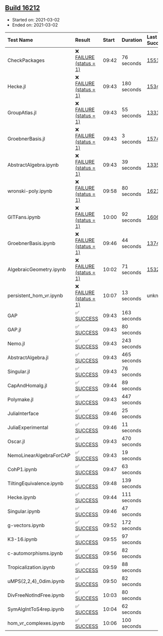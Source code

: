 ## [Build 16212](https://oscarci.mathematik.uni-kl.de/job/oscar/16212/)

* Started on: 2021-03-02
* Ended on: 2021-03-02

| Test Name    | Result | Start | Duration | Last Success | First Failure |
|:-------------|:-------|:------|:---------|:-------------|:--------------|
| CheckPackages | ❌ [FAILURE (status = 1)](https://oscarci.mathematik.uni-kl.de/job/oscar/16212/artifact/logs/build-16212/CheckPackages.log) | 09:42 | 76 seconds | [15514](https://oscarci.mathematik.uni-kl.de/job/oscar/15514/) | [15515](https://oscarci.mathematik.uni-kl.de/job/oscar/15515/) |
| Hecke.jl | ❌ [FAILURE (status = 1)](https://oscarci.mathematik.uni-kl.de/job/oscar/16212/artifact/logs/build-16212/Hecke.jl.log) | 09:43 | 180 seconds | [15344](https://oscarci.mathematik.uni-kl.de/job/oscar/15344/) | [15348](https://oscarci.mathematik.uni-kl.de/job/oscar/15348/) |
| GroupAtlas.jl | ❌ [FAILURE (status = 1)](https://oscarci.mathematik.uni-kl.de/job/oscar/16212/artifact/logs/build-16212/GroupAtlas.jl.log) | 09:43 | 55 seconds | [13311](https://oscarci.mathematik.uni-kl.de/job/oscar/13311/) | [13312](https://oscarci.mathematik.uni-kl.de/job/oscar/13312/) |
| GroebnerBasis.jl | ❌ [FAILURE (status = 1)](https://oscarci.mathematik.uni-kl.de/job/oscar/16212/artifact/logs/build-16212/GroebnerBasis.jl.log) | 09:43 | 3 seconds | [15745](https://oscarci.mathematik.uni-kl.de/job/oscar/15745/) | [15746](https://oscarci.mathematik.uni-kl.de/job/oscar/15746/) |
| AbstractAlgebra.ipynb | ❌ [FAILURE (status = 1)](https://oscarci.mathematik.uni-kl.de/job/oscar/16212/artifact/logs/build-16212/AbstractAlgebra.ipynb.log) | 09:43 | 39 seconds | [13355](https://oscarci.mathematik.uni-kl.de/job/oscar/13355/) | [13356](https://oscarci.mathematik.uni-kl.de/job/oscar/13356/) |
| wronski-poly.ipynb | ❌ [FAILURE (status = 1)](https://oscarci.mathematik.uni-kl.de/job/oscar/16212/artifact/logs/build-16212/wronski-poly.ipynb.log) | 09:58 | 80 seconds | [16210](https://oscarci.mathematik.uni-kl.de/job/oscar/16210/) | [16211](https://oscarci.mathematik.uni-kl.de/job/oscar/16211/) |
| GITFans.ipynb | ❌ [FAILURE (status = 1)](https://oscarci.mathematik.uni-kl.de/job/oscar/16212/artifact/logs/build-16212/GITFans.ipynb.log) | 10:00 | 92 seconds | [16068](https://oscarci.mathematik.uni-kl.de/job/oscar/16068/) | [16069](https://oscarci.mathematik.uni-kl.de/job/oscar/16069/) |
| GroebnerBasis.ipynb | ❌ [FAILURE (status = 1)](https://oscarci.mathematik.uni-kl.de/job/oscar/16212/artifact/logs/build-16212/GroebnerBasis.ipynb.log) | 09:46 | 44 seconds | [13748](https://oscarci.mathematik.uni-kl.de/job/oscar/13748/) | [13749](https://oscarci.mathematik.uni-kl.de/job/oscar/13749/) |
| AlgebraicGeometry.ipynb | ❌ [FAILURE (status = 1)](https://oscarci.mathematik.uni-kl.de/job/oscar/16212/artifact/logs/build-16212/AlgebraicGeometry.ipynb.log) | 10:02 | 71 seconds | [15322](https://oscarci.mathematik.uni-kl.de/job/oscar/15322/) | [15323](https://oscarci.mathematik.uni-kl.de/job/oscar/15323/) |
| persistent_hom_vr.ipynb | ❌ [FAILURE (status = 1)](https://oscarci.mathematik.uni-kl.de/job/oscar/16212/artifact/logs/build-16212/persistent_hom_vr.ipynb.log) | 10:07 | 13 seconds | unknown | unknown |
| GAP | ✅ [SUCCESS](https://oscarci.mathematik.uni-kl.de/job/oscar/16212/artifact/logs/build-16212/GAP.log) | 09:43 | 163 seconds |  |  |
| GAP.jl | ✅ [SUCCESS](https://oscarci.mathematik.uni-kl.de/job/oscar/16212/artifact/logs/build-16212/GAP.jl.log) | 09:43 | 80 seconds |  |  |
| Nemo.jl | ✅ [SUCCESS](https://oscarci.mathematik.uni-kl.de/job/oscar/16212/artifact/logs/build-16212/Nemo.jl.log) | 09:43 | 243 seconds |  |  |
| AbstractAlgebra.jl | ✅ [SUCCESS](https://oscarci.mathematik.uni-kl.de/job/oscar/16212/artifact/logs/build-16212/AbstractAlgebra.jl.log) | 09:43 | 465 seconds |  |  |
| Singular.jl | ✅ [SUCCESS](https://oscarci.mathematik.uni-kl.de/job/oscar/16212/artifact/logs/build-16212/Singular.jl.log) | 09:43 | 76 seconds |  |  |
| CapAndHomalg.jl | ✅ [SUCCESS](https://oscarci.mathematik.uni-kl.de/job/oscar/16212/artifact/logs/build-16212/CapAndHomalg.jl.log) | 09:44 | 89 seconds |  |  |
| Polymake.jl | ✅ [SUCCESS](https://oscarci.mathematik.uni-kl.de/job/oscar/16212/artifact/logs/build-16212/Polymake.jl.log) | 09:43 | 447 seconds |  |  |
| JuliaInterface | ✅ [SUCCESS](https://oscarci.mathematik.uni-kl.de/job/oscar/16212/artifact/logs/build-16212/JuliaInterface.log) | 09:46 | 25 seconds |  |  |
| JuliaExperimental | ✅ [SUCCESS](https://oscarci.mathematik.uni-kl.de/job/oscar/16212/artifact/logs/build-16212/JuliaExperimental.log) | 09:46 | 11 seconds |  |  |
| Oscar.jl | ✅ [SUCCESS](https://oscarci.mathematik.uni-kl.de/job/oscar/16212/artifact/logs/build-16212/Oscar.jl.log) | 09:43 | 470 seconds |  |  |
| NemoLinearAlgebraForCAP | ✅ [SUCCESS](https://oscarci.mathematik.uni-kl.de/job/oscar/16212/artifact/logs/build-16212/NemoLinearAlgebraForCAP.log) | 09:43 | 19 seconds |  |  |
| CohP1.ipynb | ✅ [SUCCESS](https://oscarci.mathematik.uni-kl.de/job/oscar/16212/artifact/logs/build-16212/CohP1.ipynb.log) | 09:47 | 63 seconds |  |  |
| TiltingEquivalence.ipynb | ✅ [SUCCESS](https://oscarci.mathematik.uni-kl.de/job/oscar/16212/artifact/logs/build-16212/TiltingEquivalence.ipynb.log) | 09:48 | 139 seconds |  |  |
| Hecke.ipynb | ✅ [SUCCESS](https://oscarci.mathematik.uni-kl.de/job/oscar/16212/artifact/logs/build-16212/Hecke.ipynb.log) | 09:44 | 111 seconds |  |  |
| Singular.ipynb | ✅ [SUCCESS](https://oscarci.mathematik.uni-kl.de/job/oscar/16212/artifact/logs/build-16212/Singular.ipynb.log) | 09:46 | 47 seconds |  |  |
| g-vectors.ipynb | ✅ [SUCCESS](https://oscarci.mathematik.uni-kl.de/job/oscar/16212/artifact/logs/build-16212/g-vectors.ipynb.log) | 09:52 | 172 seconds |  |  |
| K3-16.ipynb | ✅ [SUCCESS](https://oscarci.mathematik.uni-kl.de/job/oscar/16212/artifact/logs/build-16212/K3-16.ipynb.log) | 09:55 | 97 seconds |  |  |
| c-automorphisms.ipynb | ✅ [SUCCESS](https://oscarci.mathematik.uni-kl.de/job/oscar/16212/artifact/logs/build-16212/c-automorphisms.ipynb.log) | 09:56 | 82 seconds |  |  |
| Tropicalization.ipynb | ✅ [SUCCESS](https://oscarci.mathematik.uni-kl.de/job/oscar/16212/artifact/logs/build-16212/Tropicalization.ipynb.log) | 09:59 | 88 seconds |  |  |
| uMPS(2,2,4)_0dim.ipynb | ✅ [SUCCESS](https://oscarci.mathematik.uni-kl.de/job/oscar/16212/artifact/logs/build-16212/uMPS-2-2-4-_0dim.ipynb.log) | 09:50 | 82 seconds |  |  |
| DivFreeNotIndFree.ipynb | ✅ [SUCCESS](https://oscarci.mathematik.uni-kl.de/job/oscar/16212/artifact/logs/build-16212/DivFreeNotIndFree.ipynb.log) | 10:03 | 80 seconds |  |  |
| SymAlgIntToS4rep.ipynb | ✅ [SUCCESS](https://oscarci.mathematik.uni-kl.de/job/oscar/16212/artifact/logs/build-16212/SymAlgIntToS4rep.ipynb.log) | 10:04 | 62 seconds |  |  |
| hom_vr_complexes.ipynb | ✅ [SUCCESS](https://oscarci.mathematik.uni-kl.de/job/oscar/16212/artifact/logs/build-16212/hom_vr_complexes.ipynb.log) | 10:06 | 100 seconds |  |  |
